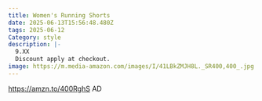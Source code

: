 ```yaml
---
title: Women's Running Shorts
date: 2025-06-13T15:56:48.480Z
tags: 2025-06-12
Category: style
description: |-
  9.XX
  Discount apply at checkout.
image: https://m.media-amazon.com/images/I/41LBkZMJH8L._SR400,400_.jpg
---
```

https://amzn.to/400RghS AD
